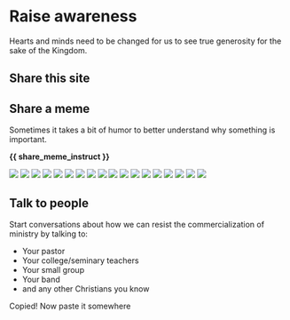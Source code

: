 
<script lang='ts' setup>

import {onBeforeMount, ref, computed} from 'vue'


const show_all_memes = ref(false)

const have_share = ref(false)
const have_clipboard = ref(false)
const show_copied = ref(false)


const share_label = computed(() => {
    return have_share.value ? "Share link" : (have_clipboard.value ? "Copy link" : null)
})


const share_meme_instruct = computed(() => {
    return have_share.value ? "Click a meme to share it." :
        (have_clipboard.value ? "Click a meme to copy it." : null)
})


const flash_copied = () => {
    // Briefly show .copied div
    show_copied.value = true
    setTimeout(() => {
        show_copied.value = false
    }, 3000)
}


const share = event => {
    // Share link to site
    const url = 'https://copy.church/'
    if (have_share.value){
        self.navigator.share({url})
    } else if (have_clipboard.value){
        self.navigator.clipboard.writeText(url)
        flash_copied()
    }
}


const share_img = async event => {
    // Share meme clicked on

    // Prepare data to be shared
    const url = event.target.src
    const blob = await (await fetch(url)).blob()
    const file = new File([blob], 'lets_copy_church_meme.jpg', {type: blob.type})
    const data = {
        url: 'https://copy.church',
        title: "Let's copy, church",
        files: [file],
    }

    if (have_share.value){
        if (self.navigator.canShare(data)){
            self.navigator.share(data)
        } else {
            self.navigator.share({
                url: url,  // URL of actual image so social sites will display it
                title: "Let's copy, church",
            })
        }
    } else if (have_clipboard.value){
        self.navigator.clipboard.write([new ClipboardItem({[blob.type]: blob})])
        flash_copied()
    }
}


onBeforeMount(() => {
    // Can only access browser API at runtime
    have_share.value = 'share' in self.navigator
    have_clipboard.value = 'clipboard' in self.navigator
})


</script>


<style lang='sass' scoped>

.memes
    display: flex
    flex-direction: column

    &:not(.all)

        img:nth-child(n+4)
            display: none

    img
        margin-bottom: 24px
        cursor: pointer


.copied
    position: fixed
    bottom: 50%
    left: 30%
    z-index: 999
    background-color: var(--vp-c-brand-lighter)
    filter: drop-shadow(2px 4px 6px rgba(0, 0, 0, 0.5))
    font-size: 14px
    font-weight: bold
    color: rgba(0, 0, 0, 0.8)
    padding: 6px 12px
    border-radius: 24px


.v-enter-active, .v-leave-active
    transition: opacity 0.5s ease

.v-enter-from, .v-leave-to
    opacity: 0


</style>


# Raise awareness

Hearts and minds need to be changed for us to see true generosity for the sake of the Kingdom.


## Share this site

<p v-if='share_label'><VPButton :text='share_label' @click='share'></VPButton></p>


## Share a meme

Sometimes it takes a bit of humor to better understand why something is important.

__{{ share_meme_instruct }}__

<div class='memes' :class='{all: show_all_memes}'>
    <img src='/memes/jesus_give.jpg' @click='share_img'>
    <img src='/memes/paul_preaching.jpg' @click='share_img'>
    <img src='/memes/jesus_temple.jpg' @click='share_img'>
    <img src='/memes/other_singing.jpg' @click='share_img'>
    <img src='/memes/paul_terms.jpg' @click='share_img'>
    <img src='/memes/paul_read.jpg' @click='share_img'>
    <img src='/memes/jesus_ascension.jpg' @click='share_img'>
    <img src='/memes/other_share.jpg' @click='share_img'>
    <img src='/memes/other_beginning.jpg' @click='share_img'>
    <img src='/memes/other_burden.jpg' @click='share_img'>
    <img src='/memes/other_ministry.jpg' @click='share_img'>
    <img src='/memes/paul_trainings.jpg' @click='share_img'>
    <img src='/memes/other_access.jpg' @click='share_img'>
    <img src='/memes/other_purpose.jpg' @click='share_img'>
    <img src='/memes/other_owner.jpg' @click='share_img'>
    <img src='/memes/other_copyright.jpg' @click='share_img'>
    <img src='/memes/other_church.jpg' @click='share_img'>
    <img src='/memes/jesus_charge.jpg' @click='share_img'>
</div>

<p v-if='!show_all_memes' style='text-align: center'>
    <VPButton text="Show more memes" @click='show_all_memes = true'></VPButton>
</p>


## Talk to people

Start conversations about how we can resist the commercialization of ministry by talking to:

 * Your pastor
 * Your college/seminary teachers
 * Your small group
 * Your band
 * and any other Christians you know


<transition>
    <div v-if='show_copied' class='copied'>Copied! Now paste it somewhere</div>
</transition>
